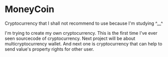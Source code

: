 # MoneyCoin
Cryptocurrency that I shall not recommend to use because I'm studying ^__^

I'm trying to create my own cryptocurrency.
This is the first time I've ever seen sourcecode of cryptocurrency.
Next project will be about multicryptocurrency wallet.
And next one is cryptocurrency that can help to send value's property rights for other user.
